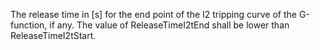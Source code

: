 The release time in [s] for the end point of the I2 tripping curve of the G-function, if any. The value of ReleaseTimeI2tEnd shall be lower than ReleaseTimeI2tStart.